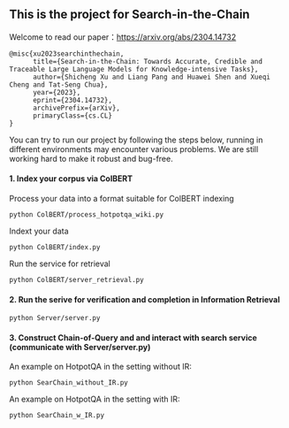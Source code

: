 ## This is the project for Search-in-the-Chain
Welcome to read our paper：https://arxiv.org/abs/2304.14732
```
@misc{xu2023searchinthechain,
      title={Search-in-the-Chain: Towards Accurate, Credible and Traceable Large Language Models for Knowledge-intensive Tasks}, 
      author={Shicheng Xu and Liang Pang and Huawei Shen and Xueqi Cheng and Tat-Seng Chua},
      year={2023},
      eprint={2304.14732},
      archivePrefix={arXiv},
      primaryClass={cs.CL}
}
```
You can try to run our project by following the steps below, running in different environments may encounter various problems. We are still working hard to make it robust and bug-free. 
#### 1. Index your corpus via ColBERT
   Process your data into a format suitable for ColBERT indexing 
   ```
   python ColBERT/process_hotpotqa_wiki.py
   ```
   Indext your data
   ```
   python ColBERT/index.py
   ```
   Run the service for retrieval
   ```
   python ColBERT/server_retrieval.py
   ```
#### 2. Run the serive for verification and completion in Information Retrieval
```
python Server/server.py
```
#### 3. Construct Chain-of-Query and and interact with search service (communicate with Server/server.py)
An example on HotpotQA in the setting without IR:
```
python SearChain_without_IR.py
```
An example on HotpotQA in the setting with IR:
```
python SearChain_w_IR.py
```


